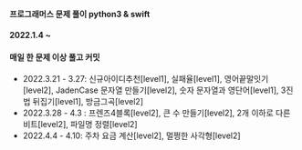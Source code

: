 #### 프로그래머스 문제 풀이 python3 & swift
#### 2022.1.4 ~
#### 매일 한 문제 이상 풀고 커밋

- 2022.3.21 - 3.27: 신규아이디추천[level1], 실패율[level1], 영어끝말잇기[level2], JadenCase 문자열 만들기[level2], 숫자 문자열과 영단어[level1], 3진법 뒤집기[level1], 방금그곡[level2]
- 2022.3.28 - 4.3 : 프렌즈4블록[level2], 큰 수 만들기[level2], 2개 이하로 다른 비트[level2], 파일명 정렬[level2]
- 2022.4.4 - 4.10: 주차 요금 계산[level2], 멀쩡한 사각형[level2]